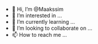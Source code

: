 - 👋 Hi, I’m @Maakssim
- 👀 I’m interested in ...
- 🌱 I’m currently learning ...
- 💞️ I’m looking to collaborate on ...
- 📫 How to reach me ...

<!---
Maakssim/Maakssim is a ✨ special ✨ repository because its `README.md` (this file) appears on your GitHub profile.
You can click the Preview link to take a look at your changes.
--->
